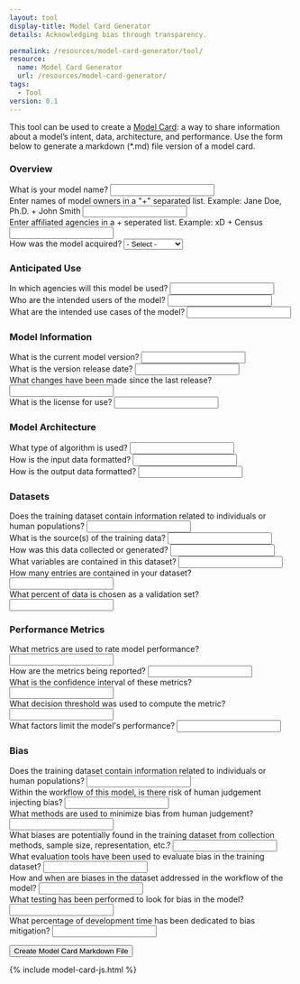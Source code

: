 ```yaml
---
layout: tool
display-title: Model Card Generator
details: Acknowledging bias through transparency.

permalink: /resources/model-card-generator/tool/
resource:
  name: Model Card Generator
  url: /resources/model-card-generator/
tags:
  - Tool
version: 0.1
---
```

<p>
	This tool can be used to create a <a href="{{ page.resource.url }}">Model Card</a>: a way to share information about a model’s intent, data, architecture, and performance. Use the form below to generate a markdown (*.md) file version of a model card.
</p>

<form accept-charset="UTF-8" enctype="multipart/form-data" class="usa-form model-card-form" id="model-card-form">
  <h3>Overview</h3>
  <div>
    <label class="usa-label" for="name">What is your model name?</label>
    <input class="usa-input" type="text" id="name" data-md-title="ModelName" data-md-type="h1">
  </div>
  <div>
    <label class="usa-label" for="owners">
      Enter names of model owners in a "+" separated list. 
      <span class="usa-label-helper">Example: Jane Doe, Ph.D. + John Smith</span>
    </label>
    <input class="usa-input" type="text" id="owners" data-md-title="Collaborators" data-md-type="ul">
  </div>
  <div>
    <label class="usa-label" for="agencies">Enter affiliated agencies in a + seperated list. Example: xD + Census</label>
    <input class="usa-input" type="text" id="agencies" data-md-title="Agency" data-md-type="ul">
  </div>
  <div>
    <label class="usa-label" for="acquisition">
      How was the model acquired?
    </label>
    <select name="acquisition" class="usa-select">
      <option value>- Select -</option>
      <option value="internally-built">Internally-built</option>
      <option value="internally-built">Off-the-shelf</option>
      <option value="internally-built">Bespoke</option>
    </select>
  </div>
  <h3>Anticipated Use</h3>
  <div>
    <label class="usa-label" for="user-agencies" id="user-agencies-label">
      In which agencies will this model be used?
    </label>
    <input class="usa-input" type="text" id="user-agencies" data-md-title="label" data-md-type="ul" data-md-heading="Anticipated Use">
  </div>
  <div>
    <label class="usa-label" for="user-individuals" id="user-individuals-label">
      Who are the intended users of the model?
    </label>
    <input class="usa-input" type="text" id="user-individuals" data-md-title="label" data-md-type="ul">
  </div>
  <div>
    <label class="usa-label" for="use-cases" id="use-cases-label">
      What are the intended use cases of the model?
    </label>
    <input class="usa-input" type="text" id="use-cases" data-md-title="label" data-md-type="ul">
  </div>
  <h3>Model Information</h3>
  <div>
    <label class="usa-label" for="model-version" id="model-version-label">
      What is the current model version?
    </label>
    <input class="usa-input" type="text" id="model-version" data-md-title="label" data-md-type="ul" data-md-heading="Model Information">
  </div>
  <div>
    <label class="usa-label" for="release-date" id="release-date-label">
      What is the version release date?
    </label>
    <input class="usa-input" type="text" id="release-date" data-md-title="label" data-md-type="ul">
  </div>
  <div>
    <label class="usa-label" for="changes" id="changes-label">
      What changes have been made since the last release?
    </label>
    <input class="usa-input" type="text" id="changes" data-md-title="label" data-md-type="ul">
  </div>
  <div>
    <label class="usa-label" for="license" id="license-label">
      What is the license for use?
    </label>
    <input class="usa-input" type="text" id="license" data-md-title="label" data-md-type="ul">
  </div>
  <h3>Model Architecture</h3>
  <div>
    <label class="usa-label" for="algorithm" id="algorithm-label">
      What type of algorithm is used?
    </label>
    <input class="usa-input" type="text" id="algorithm" data-md-title="label" data-md-type="ul" data-md-heading="Model Architecture">
  </div>
  <div>
    <label class="usa-label" for="input-format" id="input-format-label">
      How is the input data formatted?
    </label>
    <input class="usa-input" type="text" id="input-format" data-md-title="label" data-md-type="ul">
  </div>
  <div>
    <label class="usa-label" for="output-format" id="output-format-label">
      How is the output data formatted?
    </label>
    <input class="usa-input" type="text" id="output-format" data-md-title="label" data-md-type="ul">
  </div>
  <h3>Datasets</h3>
  <div>
    <label class="usa-label" for="training-data-pii" id="training-data-pii-label">
      Does the training dataset contain information related to individuals or human populations?
    </label>
    <input class="usa-input" type="text" id="training-data-pii" data-md-title="label" data-md-type="ul" data-md-heading="Datasets">
  </div>
  <div>
    <label class="usa-label" for="data-source" id="data-source-label">
      What is the source(s) of the training data?
    </label>
    <input class="usa-input" type="text" id="data-source" data-md-title="label" data-md-type="ul">
  </div>
  <div>
    <label class="usa-label" for="data-collection" id="data-collection-label">
      How was this data collected or generated?
    </label>
    <input class="usa-input" type="text" id="data-collection" data-md-title="label" data-md-type="ul">
  </div>
  <div>
    <label class="usa-label" for="data-variables" id="data-variables-label">
      What variables are contained in this dataset?
    </label>
    <input class="usa-input" type="text" id="data-variables" data-md-title="label" data-md-type="ul">
  </div>
  <div>
    <label class="usa-label" for="entry-count" id="entry-count-label">
      How many entries are contained in your dataset?
    </label>
    <input class="usa-input" type="text" id="entry-count" data-md-title="label" data-md-type="ul">
  </div>
  <div>
    <label class="usa-label" for="validation-percent" id="validation-percent-label">
      What percent of data is chosen as a validation set?
    </label>
    <input class="usa-input" type="text" id="validation-percent" data-md-title="label" data-md-type="ul">
  </div>
  <h3>Performance Metrics</h3>
  <div>
    <label class="usa-label" for="metrics" id="metrics-label">
      What metrics are used to rate model performance?
    </label>
    <input class="usa-input" type="text" id="metrics" data-md-title="label" data-md-type="ul" data-md-heading="Performance Metrics">
  </div>
  <div>
    <label class="usa-label" for="metric-reporting" id="metric-reporting-label">
      How are the metrics being reported?
    </label>
    <input class="usa-input" type="text" id="metric-reporting" data-md-title="label" data-md-type="ul">
  </div>
  <div>
    <label class="usa-label" for="confidence-interval" id="confidence-interval-label">
      What is the confidence interval of these metrics?
    </label>
    <input class="usa-input" type="text" id="confidence-interval" data-md-title="label" data-md-type="ul">
  </div>
  <div>
    <label class="usa-label" for="decision-threshold" id="decision-threshold-label">
      What decision threshold was used to compute the metric?
    </label>
    <input class="usa-input" type="text" id="decision-threshold" data-md-title="label" data-md-type="ul">
  </div>
  <div>
    <label class="usa-label" for="performance-limit" id="performance-limit-label">
      What factors limit the model's performance?
    </label>
    <input class="usa-input" type="text" id="performance-limit" data-md-title="label" data-md-type="ul">
  </div>
  <h3 data-md-title="Bias" data-md-type="h2">Bias</h3>
  <div>
    <label class="usa-label" for="human-bias" id="human-bias-label">
      Does the training dataset contain information related to individuals or human populations?
    </label>
    <input class="usa-input" type="text" id="human-bias" data-md-title="label" data-md-type="ul" data-md-heading="Bias">
  </div>
  <div>
    <label class="usa-label" for="human-judgement" id="human-judgement-label">
      Within the workflow of this model, is there risk of human judgement injecting bias?
    </label>
    <input class="usa-input" type="text" id="human-judgement" data-md-title="label" data-md-type="ul">
  </div>
  <div>
    <label class="usa-label" for="minimize-bias" id="minimize-bias-label">
      What methods are used to minimize bias from human judgement?
    </label>
    <input class="usa-input" type="text" id="minimize-bias" data-md-title="label" data-md-type="ul">
  </div>
  <div>
    <label class="usa-label" for="minimize-bias-methods" id="minimize-bias-methods-label">
      What biases are potentially found in the training dataset from collection methods, sample size, representation, etc.?
    </label>
    <input class="usa-input" type="text" id="minimize-bias-methods" data-md-title="label" data-md-type="ul">
  </div>
  <div>
    <label class="usa-label" for="bias-eval-tools" id="bias-eval-tools-label">
      What evaluation tools have been used to evaluate bias in the training dataset?
    </label>
    <input class="usa-input" type="text" id="bias-eval-tools" data-md-title="label" data-md-type="ul">
  </div>
  <div>
    <label class="usa-label" for="bias-addressed" id="bias-addressed-label">
      How and when are biases in the dataset addressed in the workflow of the model?
    </label>
    <input class="usa-input" type="text" id="bias-addressed" data-md-title="label" data-md-type="ul">
  </div>
  <div>
    <label class="usa-label" for="bias-testing" id="bias-testing-label">
      What testing has been performed to look for bias in the model?
    </label>
    <input class="usa-input" type="text" id="bias-testing" data-md-title="label" data-md-type="ul">
  </div>
  <div>
    <label class="usa-label" for="bias-dev-time" id="bias-dev-time-label">
      What percentage of development time has been dedicated to bias mitigation?
    </label>
    <input class="usa-input" type="text" id="bias-dev-time" data-md-title="label" data-md-type="ul">
  </div>
</form>
<button type="submit" form="model-card-form" id="form-btn" class="usa-button">Create Model Card Markdown File</button>

{% include model-card-js.html %}
